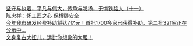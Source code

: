  
[坚守与执着，平凡与伟大，传承与发扬，无悔铁路人（十一）](http://www.dianyue.me/archives/894/t14fd4demhiqojoa/)  
[陈忠祥：怀工匠之心 保桥隧安全](http://www.dianyue.me/archives/590/9c053mb8c5g0ffsy/)  
[今年我市研发经费补助将达7亿元！首批1700多家已获得补助，第二批321家正在公示中...](http://www.dianyue.me/archives/784/wd1nt9tmokea5dzt/)  
[文身复古大妞儿，远比你想象的大胆！](http://www.dianyue.me/archives/561/if4cv6hjtcf62tk3/)